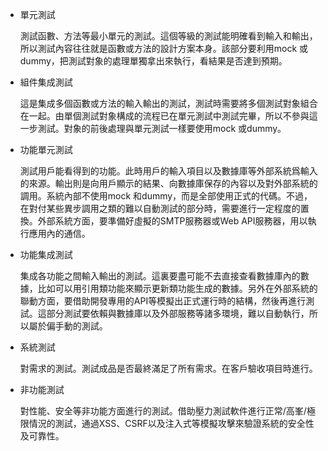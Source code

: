 * 單元測試

  測試函數、方法等最小單元的測試。這個等級的測試能明確看到輸入和輸出，所以測試內容往往就是函數或方法的設計方案本身。該部分要利用mock 或dummy，把測試對象的處理單獨拿出來執行，看結果是否達到預期。
  
* 組件集成測試

  這是集成多個函數或方法的輸入輸出的測試，測試時需要將多個測試對象組合在一起。由單個測試對象構成的流程已在單元測試中測試完畢，所以不參與這一步測試。對象的前後處理與單元測試一樣要使用mock 或dummy。
  
* 功能單元測試

  測試用戶能看得到的功能。此時用戶的輸入項目以及數據庫等外部系統爲輸入的來源。輸出則是向用戶顯示的結果、向數據庫保存的內容以及對外部系統的調用。系統內部不使用mock 和dummy，而是全部使用正式的代碼。不過，在對付某些異步調用之類的難以自動測試的部分時，需要進行一定程度的置換。外部系統方面，要準備好虛擬的SMTP服務器或Web API服務器，用以執行應用內的通信。
  
* 功能集成測試

  集成各功能之間輸入輸出的測試。這裏要盡可能不去直接查看數據庫內的數據，比如可以用引用類功能來顯示更新類功能生成的數據。另外在外部系統的聯動方面，要借助開發專用的API等模擬出正式運行時的結構，然後再進行測試。這部分測試要依賴與數據庫以及外部服務等諸多環境，難以自動執行，所以屬於偏手動的測試。
  
* 系統測試

  對需求的測試。測試成品是否最終滿足了所有需求。在客戶驗收項目時進行。
  
* 非功能測試

  對性能、安全等非功能方面進行的測試。借助壓力測試軟件進行正常/高峯/極限情況的測試，通過XSS、CSRF以及注入式等模擬攻擊來驗證系統的安全性及可靠性。